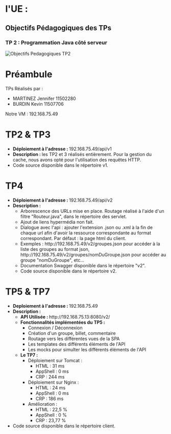 # l'UE : 
## Objectifs Pédagogiques des TPs
### TP 2 : Programmation Java côté serveur
![Objectifs Pedagogiques TP2](ujetsTps/ObjectifsPedagogiques/OP1)

# Préambule

TPs Réalisés par :
<ul>
<li> MARTINEZ Jennifer 11502280 </li>
<li> BURDIN Kevin 11507706 </li>
</ul>

Notre VM : 192.168.75.49

# TP2 & TP3

<ul>
<li> <b>Déploiement à l'adresse : </b> 192.168.75.49/api/v1 </li>
<li> <b>Description : </b> les TP2 et 3 réalisés entièrement. Pour la gestion du cache, nous avons opté pour l'utilisation des requêtes HTTP.</li>
<li> Code source disponible dans le répertoire v1. </li>
</ul>

# TP4

<ul>
<li> <b>Déploiement à l'adresse : </b> 192.168.75.49/api/v2 </li>
<li> <b>Description : </b>
    <ul>
    <li> Arborescence des URLs mise en place. Routage réalisé à l'aide d'un filtre "Routeur.java", dans le répertoire des servlet. </li>
    <li> Ajout de liens hypermédia non fait. </li>
    <li> Dialogue avec l'api : ajouter l'extension .json ou .xml à la fin de chaque url afin d'avoir la ressource correspondante au format correspondant. Par défaut : la page html du client. </li>
    <li> Exemples : http://192.168.75.49/v2/groupes.json pour accéder à la liste des groupes au format json,  http://192.168.75.49/v2/groupes/nomDuGroupe.json pour accéder au groupe "nomDuGroupe", etc... </li>
    <li> Documentation Swagger disponible dans le répertoire "v2".</li>
    <li> Code source disponible dans le répertoire v2. </li>
    </ul>
</li>
</ul>

# TP5 & TP7

<ul>
<li> <b>Deploiement à l'adresse : </b> 192.168.75.49 </li>
<li> <b>Description : </b> 
    <ul>
    <li> <b> API Utilisée : </b> http://192.168.75.13:8080/v2/ </li>
    <li> <b> Fonctionnalités implémentées du TP5 : </b>
        <ul>
        <li> Connexion / Déconnexion</li>
        <li> Création d'un groupe, billet, commentaire </li>
        <li> Routage vers les différentes vues de la SPA </li>
        <li> Les templates des différents éléments de l'API </li>
        <li> Les mocks pour simulter les différents éléments de l'API </li>
        </ul>
    </li>
    <li> <b> Le TP7 : </b>
        <ul>
        <li> Déploiement sur Tomcat : <ul><li> HTML :  31 ms </li><li> AppShell : 0 ms </li><li> CRP : 244 ms </li></ul></li>
        <li> Déploiement sur Nginx : <ul><li> HTML :  24 ms </li><li> AppShell : 0 ms </li><li> CRP : 186 ms </li></ul></li>
        <li> Amélioration : <ul><li> HTML :  22,5 % </li><li> AppShell : 0 % </li><li> CRP : 23,77 % </li></ul></li>
        </ul>
    </li>
    </ul>
</li>
<li> Code source disponible dans le répertoire client. </li>
</ul>
